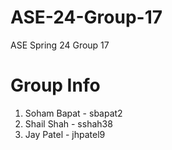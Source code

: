 # ASE-24-Group-17
ASE Spring 24 Group 17

# Group Info
1. Soham Bapat - sbapat2 
2. Shail Shah - sshah38
3. Jay Patel - jhpatel9
